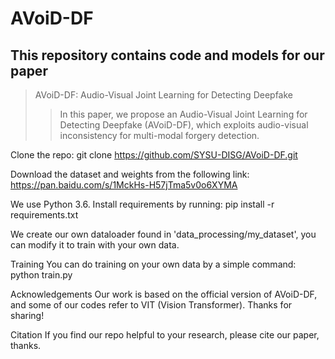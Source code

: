 # AVoiD-DF
## This repository contains code and models for our paper
> AVoiD-DF: Audio-Visual Joint Learning for Detecting Deepfake
> > In this paper, we propose an Audio-Visual Joint Learning for Detecting Deepfake (AVoiD-DF), which exploits audio-visual inconsistency for multi-modal forgery detection.

Clone the repo:
  git clone https://github.com/SYSU-DISG/AVoiD-DF.git

Download the dataset and weights from the following link:
  https://pan.baidu.com/s/1MckHs-H57jTma5v0o6XYMA

We use Python 3.6. Install requirements by running:
  pip install -r requirements.txt

We create our own dataloader found in 'data_processing/my_dataset', you can modify it to train with your own data.

Training
You can do training on your own data by a simple command:
  python train.py

Acknowledgements
Our work is based on the official version of AVoiD-DF, and some of our codes refer to VIT (Vision Transformer). Thanks for sharing!

Citation
If you find our repo helpful to your research, please cite our paper, thanks.
